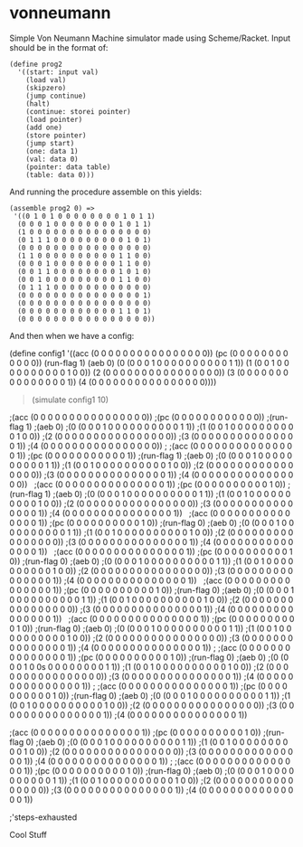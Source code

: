 # vonneumann

Simple Von Neumann Machine simulator made using Scheme/Racket.
Input should be in the format of:

```
(define prog2
  '((start: input val)
    (load val)
    (skipzero)
    (jump continue)
    (halt)
    (continue: storei pointer)
    (load pointer)
    (add one)
    (store pointer)
    (jump start)
    (one: data 1)
    (val: data 0)
    (pointer: data table)
    (table: data 0)))
```

And running the procedure assemble on this yields:

```
(assemble prog2 0) =>
 '((0 1 0 1 0 0 0 0 0 0 0 0 1 0 1 1) 
  (0 0 0 1 0 0 0 0 0 0 0 0 1 0 1 1) 
  (1 0 0 0 0 0 0 0 0 0 0 0 0 0 0 0) 
  (0 1 1 1 0 0 0 0 0 0 0 0 0 1 0 1) 
  (0 0 0 0 0 0 0 0 0 0 0 0 0 0 0 0) 
  (1 1 0 0 0 0 0 0 0 0 0 0 1 1 0 0) 
  (0 0 0 1 0 0 0 0 0 0 0 0 1 1 0 0) 
  (0 0 1 1 0 0 0 0 0 0 0 0 1 0 1 0) 
  (0 0 1 0 0 0 0 0 0 0 0 0 1 1 0 0) 
  (0 1 1 1 0 0 0 0 0 0 0 0 0 0 0 0) 
  (0 0 0 0 0 0 0 0 0 0 0 0 0 0 0 1) 
  (0 0 0 0 0 0 0 0 0 0 0 0 0 0 0 0) 
  (0 0 0 0 0 0 0 0 0 0 0 0 1 1 0 1) 
  (0 0 0 0 0 0 0 0 0 0 0 0 0 0 0 0))
```

And then when we have a config:
  
  (define config1
'((acc (0 0 0 0 0 0 0 0 0 0 0 0 0 0 0 0)) 
  (pc (0 0 0 0 0 0 0 0 0 0 0 0)) 
  (run-flag 1) 
  (aeb 0) 
  (0 (0 0 0 1 0 0 0 0 0 0 0 0 0 0 1 1)) 
  (1 (0 0 1 0 0 0 0 0 0 0 0 0 0 1 0 0)) 
  (2 (0 0 0 0 0 0 0 0 0 0 0 0 0 0 0 0)) 
  (3 (0 0 0 0 0 0 0 0 0 0 0 0 0 0 0 1)) 
  (4 (0 0 0 0 0 0 0 0 0 0 0 0 0 0 0 0))))
  
> (simulate config1 10)

;(acc (0 0 0 0 0 0 0 0 0 0 0 0 0 0 0 0))
;(pc (0 0 0 0 0 0 0 0 0 0 0 0))
;(run-flag 1)
;(aeb 0)
;(0 (0 0 0 1 0 0 0 0 0 0 0 0 0 0 1 1))
;(1 (0 0 1 0 0 0 0 0 0 0 0 0 0 1 0 0))
;(2 (0 0 0 0 0 0 0 0 0 0 0 0 0 0 0 0))
;(3 (0 0 0 0 0 0 0 0 0 0 0 0 0 0 0 1))
;(4 (0 0 0 0 0 0 0 0 0 0 0 0 0 0 0 0))
;
;(acc (0 0 0 0 0 0 0 0 0 0 0 0 0 0 0 1))
;(pc (0 0 0 0 0 0 0 0 0 0 0 1))
;(run-flag 1)
;(aeb 0)
;(0 (0 0 0 1 0 0 0 0 0 0 0 0 0 0 1 1))
;(1 (0 0 1 0 0 0 0 0 0 0 0 0 0 1 0 0))
;(2 (0 0 0 0 0 0 0 0 0 0 0 0 0 0 0 0))
;(3 (0 0 0 0 0 0 0 0 0 0 0 0 0 0 0 1))
;(4 (0 0 0 0 0 0 0 0 0 0 0 0 0 0 0 0))
 
;(acc (0 0 0 0 0 0 0 0 0 0 0 0 0 0 0 1))
;(pc (0 0 0 0 0 0 0 0 0 0 1 0))
;(run-flag 1)
;(aeb 0)
;(0 (0 0 0 1 0 0 0 0 0 0 0 0 0 0 1 1))
;(1 (0 0 1 0 0 0 0 0 0 0 0 0 0 1 0 0))
;(2 (0 0 0 0 0 0 0 0 0 0 0 0 0 0 0 0))
;(3 (0 0 0 0 0 0 0 0 0 0 0 0 0 0 0 1))
;(4 (0 0 0 0 0 0 0 0 0 0 0 0 0 0 0 1))
 
;(acc (0 0 0 0 0 0 0 0 0 0 0 0 0 0 0 1))
;(pc (0 0 0 0 0 0 0 0 0 0 1 0))
;(run-flag 0)
;(aeb 0)
;(0 (0 0 0 1 0 0 0 0 0 0 0 0 0 0 1 1))
;(1 (0 0 1 0 0 0 0 0 0 0 0 0 0 1 0 0))
;(2 (0 0 0 0 0 0 0 0 0 0 0 0 0 0 0 0))
;(3 (0 0 0 0 0 0 0 0 0 0 0 0 0 0 0 1))
;(4 (0 0 0 0 0 0 0 0 0 0 0 0 0 0 0 1))
 
;(acc (0 0 0 0 0 0 0 0 0 0 0 0 0 0 0 1))
;(pc (0 0 0 0 0 0 0 0 0 0 1 0))
;(run-flag 0)
;(aeb 0)
;(0 (0 0 0 1 0 0 0 0 0 0 0 0 0 0 1 1))
;(1 (0 0 1 0 0 0 0 0 0 0 0 0 0 1 0 0))
;(2 (0 0 0 0 0 0 0 0 0 0 0 0 0 0 0 0))
;(3 (0 0 0 0 0 0 0 0 0 0 0 0 0 0 0 1))
;(4 (0 0 0 0 0 0 0 0 0 0 0 0 0 0 0 1))
 
;(acc (0 0 0 0 0 0 0 0 0 0 0 0 0 0 0 1))
;(pc (0 0 0 0 0 0 0 0 0 0 1 0))
;(run-flag 0)
;(aeb 0)
;(0 (0 0 0 1 0 0 0 0 0 0 0 0 0 0 1 1))
;(1 (0 0 1 0 0 0 0 0 0 0 0 0 0 1 0 0))
;(2 (0 0 0 0 0 0 0 0 0 0 0 0 0 0 0 0))
;(3 (0 0 0 0 0 0 0 0 0 0 0 0 0 0 0 1))
;(4 (0 0 0 0 0 0 0 0 0 0 0 0 0 0 0 1))
 
;(acc (0 0 0 0 0 0 0 0 0 0 0 0 0 0 0 1))
;(pc (0 0 0 0 0 0 0 0 0 0 1 0))
;(run-flag 0)
;(aeb 0)
;(0 (0 0 0 1 0 0 0 0 0 0 0 0 0 0 1 1))
;(1 (0 0 1 0 0 0 0 0 0 0 0 0 0 1 0 0))
;(2 (0 0 0 0 0 0 0 0 0 0 0 0 0 0 0 0))
;(3 (0 0 0 0 0 0 0 0 0 0 0 0 0 0 0 1))
;(4 (0 0 0 0 0 0 0 0 0 0 0 0 0 0 0 1))
;
;(acc (0 0 0 0 0 0 0 0 0 0 0 0 0 0 0 1))
;(pc (0 0 0 0 0 0 0 0 0 0 1 0))
;(run-flag 0)
;(aeb 0)
;(0 (0 0 0 1 0 0s 0 0 0 0 0 0 0 0 1 1))
;(1 (0 0 1 0 0 0 0 0 0 0 0 0 0 1 0 0))
;(2 (0 0 0 0 0 0 0 0 0 0 0 0 0 0 0 0))
;(3 (0 0 0 0 0 0 0 0 0 0 0 0 0 0 0 1))
;(4 (0 0 0 0 0 0 0 0 0 0 0 0 0 0 0 1))
;
;(acc (0 0 0 0 0 0 0 0 0 0 0 0 0 0 0 1))
;(pc (0 0 0 0 0 0 0 0 0 0 1 0))
;(run-flag 0)
;(aeb 0)
;(0 (0 0 0 1 0 0 0 0 0 0 0 0 0 0 1 1))
;(1 (0 0 1 0 0 0 0 0 0 0 0 0 0 1 0 0))
;(2 (0 0 0 0 0 0 0 0 0 0 0 0 0 0 0 0))
;(3 (0 0 0 0 0 0 0 0 0 0 0 0 0 0 0 1))
;(4 (0 0 0 0 0 0 0 0 0 0 0 0 0 0 0 1))

;(acc (0 0 0 0 0 0 0 0 0 0 0 0 0 0 0 1))
;(pc (0 0 0 0 0 0 0 0 0 0 1 0))
;(run-flag 0)
;(aeb 0)
;(0 (0 0 0 1 0 0 0 0 0 0 0 0 0 0 1 1))
;(1 (0 0 1 0 0 0 0 0 0 0 0 0 0 1 0 0))
;(2 (0 0 0 0 0 0 0 0 0 0 0 0 0 0 0 0))
;(3 (0 0 0 0 0 0 0 0 0 0 0 0 0 0 0 1))
;(4 (0 0 0 0 0 0 0 0 0 0 0 0 0 0 0 1))
;
;(acc (0 0 0 0 0 0 0 0 0 0 0 0 0 0 0 1))
;(pc (0 0 0 0 0 0 0 0 0 0 1 0))
;(run-flag 0)
;(aeb 0)
;(0 (0 0 0 1 0 0 0 0 0 0 0 0 0 0 1 1))
;(1 (0 0 1 0 0 0 0 0 0 0 0 0 0 1 0 0))
;(2 (0 0 0 0 0 0 0 0 0 0 0 0 0 0 0 0))
;(3 (0 0 0 0 0 0 0 0 0 0 0 0 0 0 0 1))
;(4 (0 0 0 0 0 0 0 0 0 0 0 0 0 0 0 1))

;'steps-exhausted

Cool Stuff  
